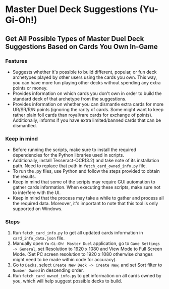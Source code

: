 # Master Duel Deck Suggestions (Yu-Gi-Oh!)

## Get All Possible Types of Master Duel Deck Suggestions Based on Cards You Own In-Game

### Features
- Suggests whether it's possible to build different, popular, or fun deck archetypes played by other users using the cards you own. This way, you can have more fun playing other decks without spending any extra points or money.
- Provides information on which cards you don't own in order to build the standard deck of that archetype from the suggestions.
- Provides information on whether you can dismantle extra cards for more UR/SR/R/N points (ignoring the rarity of cards. Some might want to keep rather plain foil cards than royal/rare cards for exchange of points). Additionally, informs if you have extra limited/banned cards that can be dismantled.

### Keep in mind
- Before running the scripts, make sure to install the required dependencies for the Python libraries used in scripts.
- Additionally, install Tesseract-OCR(3.2) and take note of its installation path. Need to replace that path in ```fetch_card_owned_info.py``` file.
- To run the .py files, use Python and follow the steps provided to obtain the results.
- Keep in mind that some of the scripts may require GUI automation to gather cards information. When executing these scripts, make sure not to interfere with the UI.
- Keep in mind that the process may take a while to gather and process all the required data. Moreover, it's important to note that this tool is only supported on Windows.

### Steps
1. Run ```fetch_card_info.py``` to get all updated cards information in ```card_info_data.json``` file.
2. Manually open ```Yu-Gi-Oh! Master Duel``` application, go to ```Game Settings -> General```, set Resolution to 1920 x 1080 and View Mode to Full Screen Mode. (Set PC screen resolution to 1920 x 1080 otherwise changes might need to be made within code for accuracy).
3. Go to ```Decks```, select ```Create New Deck -> Create New```, and set Sort filter to ```Number Owned``` in descending order.
4. Run ```fetch_card_owned_info.py``` to get information on all cards owned by you, which will help suggest possible decks to build.

[masterduelmeta.com]: <https://www.masterduelmeta.com/>
